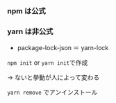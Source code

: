 ### npm は公式

### yarn は非公式

- package-lock-json ＝ yarn-lock

`npm init` or `yarn init`で作成

&rarr; ないと挙動が人によって変わる

`yarn remove` でアンインストール
